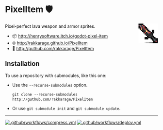 # **PixelItem** 🛡️

<img align="right" src="icon.png">

Pixel-perfect lava weapon and armor sprites.

- 📦 <http://henrysoftware.itch.io/godot-pixel-item>
- 🌐 <http://rakkarage.github.io/PixelItem>
- 📃 <http://guthub.com/rakkarage/PixelItem>

## Installation

To use a repository with submodules, like this one:

- Use the `--recurse-submodules` option.

      git clone --recurse-submodules http://guthub.com/rakkarage/PixelItem

- Or use `git submodule init` and `git submodule update`.

---

[![.github/workflows/compress.yml](https://github.com/rakkarage/PixelItem/actions/workflows/compress.yml/badge.svg)](https://github.com/rakkarage/PixelItem/actions/workflows/compress.yml)
[![.github/workflows/deploy.yml](https://github.com/rakkarage/PixelItem/actions/workflows/deploy.yml/badge.svg)](https://github.com/rakkarage/PixelItem/actions/workflows/deploy.yml)
